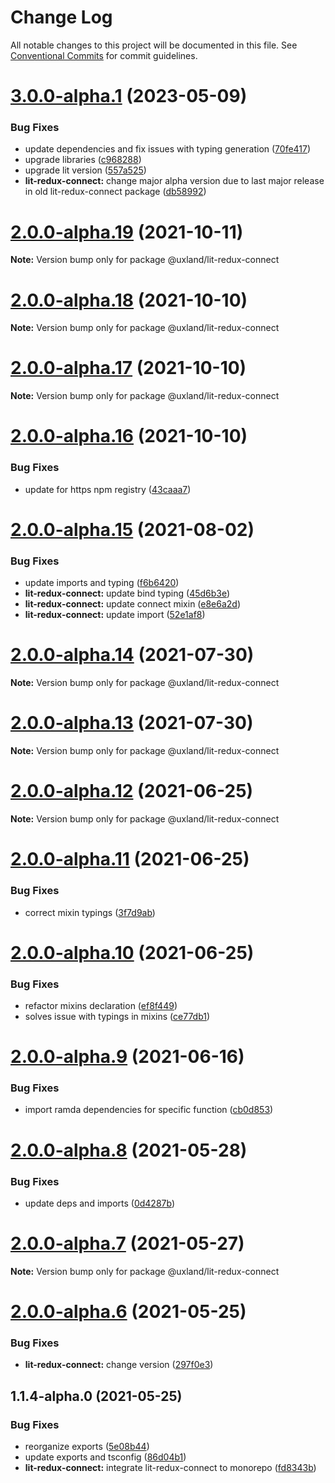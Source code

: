 # Change Log

All notable changes to this project will be documented in this file.
See [Conventional Commits](https://conventionalcommits.org) for commit guidelines.

# [3.0.0-alpha.1](https://github.com/uxland/lit/compare/@uxland/lit-redux-connect@2.0.0-alpha.19...@uxland/lit-redux-connect@3.0.0-alpha.1) (2023-05-09)


### Bug Fixes

* update dependencies and fix issues with typing generation ([70fe417](https://github.com/uxland/lit/commit/70fe4175dfe186384898a4e243128f3948fe44c4))
* upgrade libraries ([c968288](https://github.com/uxland/lit/commit/c9682888a3d3fc2e730fdabcda1e84be633cb2c7))
* upgrade lit version ([557a525](https://github.com/uxland/lit/commit/557a525f3ceae6525b2bd2d336ea3feb52e6e26a))
* **lit-redux-connect:** change major alpha version due to last major release in old lit-redux-connect package ([db58992](https://github.com/uxland/lit/commit/db5899254e603c6b4c96a8093bfeed730c67eceb))





# [2.0.0-alpha.19](https://github.com/uxland/lit/compare/@uxland/lit-redux-connect@2.0.0-alpha.18...@uxland/lit-redux-connect@2.0.0-alpha.19) (2021-10-11)

**Note:** Version bump only for package @uxland/lit-redux-connect





# [2.0.0-alpha.18](https://github.com/uxland/lit/compare/@uxland/lit-redux-connect@2.0.0-alpha.17...@uxland/lit-redux-connect@2.0.0-alpha.18) (2021-10-10)

**Note:** Version bump only for package @uxland/lit-redux-connect





# [2.0.0-alpha.17](https://github.com/uxland/lit/compare/@uxland/lit-redux-connect@2.0.0-alpha.16...@uxland/lit-redux-connect@2.0.0-alpha.17) (2021-10-10)

**Note:** Version bump only for package @uxland/lit-redux-connect





# [2.0.0-alpha.16](https://github.com/uxland/lit/compare/@uxland/lit-redux-connect@2.0.0-alpha.15...@uxland/lit-redux-connect@2.0.0-alpha.16) (2021-10-10)


### Bug Fixes

* update for https npm registry ([43caaa7](https://github.com/uxland/lit/commit/43caaa7115605279ee77f92a89113ee8940a4941))





# [2.0.0-alpha.15](https://github.com/uxland/lit/compare/@uxland/lit-redux-connect@2.0.0-alpha.14...@uxland/lit-redux-connect@2.0.0-alpha.15) (2021-08-02)


### Bug Fixes

* update imports and typing ([f6b6420](https://github.com/uxland/lit/commit/f6b6420e4e1f68f15d4bb8f18d4935aaf15a90ff))
* **lit-redux-connect:** update bind typing ([45d6b3e](https://github.com/uxland/lit/commit/45d6b3e0e578d506b10b84b49c0395e90a17e50e))
* **lit-redux-connect:** update connect mixin ([e8e6a2d](https://github.com/uxland/lit/commit/e8e6a2d31436663d668886092e5ee455f24b10e5))
* **lit-redux-connect:** update import ([52e1af8](https://github.com/uxland/lit/commit/52e1af8f6bff22f649a3bb3b9deab1de163dfbc1))





# [2.0.0-alpha.14](https://github.com/uxland/lit/compare/@uxland/lit-redux-connect@2.0.0-alpha.13...@uxland/lit-redux-connect@2.0.0-alpha.14) (2021-07-30)

**Note:** Version bump only for package @uxland/lit-redux-connect





# [2.0.0-alpha.13](https://github.com/uxland/lit/compare/@uxland/lit-redux-connect@2.0.0-alpha.12...@uxland/lit-redux-connect@2.0.0-alpha.13) (2021-07-30)

**Note:** Version bump only for package @uxland/lit-redux-connect





# [2.0.0-alpha.12](https://github.com/uxland/lit/compare/@uxland/lit-redux-connect@2.0.0-alpha.11...@uxland/lit-redux-connect@2.0.0-alpha.12) (2021-06-25)

**Note:** Version bump only for package @uxland/lit-redux-connect





# [2.0.0-alpha.11](https://github.com/uxland/lit/compare/@uxland/lit-redux-connect@2.0.0-alpha.10...@uxland/lit-redux-connect@2.0.0-alpha.11) (2021-06-25)


### Bug Fixes

* correct mixin typings ([3f7d9ab](https://github.com/uxland/lit/commit/3f7d9abca478328e4b06ab2a908f2c3b34b0a78f))





# [2.0.0-alpha.10](https://github.com/uxland/lit/compare/@uxland/lit-redux-connect@2.0.0-alpha.9...@uxland/lit-redux-connect@2.0.0-alpha.10) (2021-06-25)


### Bug Fixes

* refactor mixins declaration ([ef8f449](https://github.com/uxland/lit/commit/ef8f449337f416c54e3196109656a72d0e836dbc))
* solves issue with typings in mixins ([ce77db1](https://github.com/uxland/lit/commit/ce77db16e4d7f413d3a39ba986941905b78e1614))





# [2.0.0-alpha.9](https://github.com/uxland/lit/compare/@uxland/lit-redux-connect@2.0.0-alpha.8...@uxland/lit-redux-connect@2.0.0-alpha.9) (2021-06-16)


### Bug Fixes

* import ramda dependencies for specific function ([cb0d853](https://github.com/uxland/lit/commit/cb0d8530ac56848fddb99eea10165a66526d51e5))





# [2.0.0-alpha.8](https://github.com/uxland/lit/compare/@uxland/lit-redux-connect@2.0.0-alpha.7...@uxland/lit-redux-connect@2.0.0-alpha.8) (2021-05-28)


### Bug Fixes

* update deps and imports ([0d4287b](https://github.com/uxland/lit/commit/0d4287b2b11bab8f8d6358dac57ce16ae5579bde))





# [2.0.0-alpha.7](https://github.com/uxland/lit/compare/@uxland/lit-redux-connect@2.0.0-alpha.6...@uxland/lit-redux-connect@2.0.0-alpha.7) (2021-05-27)

**Note:** Version bump only for package @uxland/lit-redux-connect





# [2.0.0-alpha.6](https://github.com/uxland/lit/compare/@uxland/lit-redux-connect@1.1.4-alpha.0...@uxland/lit-redux-connect@2.0.0-alpha.6) (2021-05-25)


### Bug Fixes

* **lit-redux-connect:** change version ([297f0e3](https://github.com/uxland/lit/commit/297f0e3cea7bb2bb130bdddb69d0836fc3e41bfa))





## 1.1.4-alpha.0 (2021-05-25)


### Bug Fixes

* reorganize exports ([5e08b44](https://github.com/uxland/lit/commit/5e08b44998179d4801ee679d03735eca90bcd9e1))
* update exports and tsconfig ([86d04b1](https://github.com/uxland/lit/commit/86d04b1a86be5bb25ae795a1154dc4de277e0fe7))
* **lit-redux-connect:** integrate lit-redux-connect to monorepo ([fd8343b](https://github.com/uxland/lit/commit/fd8343b7f3632b8c9794f5311d334f9f3ba06820))
